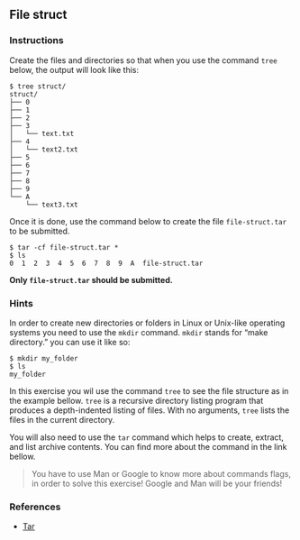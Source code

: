 ## File struct

### Instructions

Create the files and directories so that when you use the command `tree` below, the output will look like this:

```console
$ tree struct/
struct/
├── 0
├── 1
├── 2
├── 3
│   └── text.txt
├── 4
│   └── text2.txt
├── 5
├── 6
├── 7
├── 8
├── 9
└── A
    └── text3.txt
```

Once it is done, use the command below to create the file `file-struct.tar` to be submitted.

```console
$ tar -cf file-struct.tar *
$ ls
0  1  2  3  4  5  6  7  8  9  A  file-struct.tar
```

**Only `file-struct.tar` should be submitted.**

### Hints

In order to create new directories or folders in Linux or Unix-like operating systems you need to use the `mkdir` command. `mkdir` stands for “make directory.” you can use it like so:

```console
$ mkdir my_folder
$ ls
my_folder
```

In this exercise you wil use the command `tree` to see the file structure as in the example bellow. `tree` is a recursive directory listing program that produces a depth-indented listing of files. With no arguments, `tree` lists the files in the current directory.

You will also need to use the `tar` command which helps to create, extract, and list archive contents. You can find more about the command in the link bellow.

> You have to use Man or Google to know more about commands flags, in order to solve this exercise!
> Google and Man will be your friends!

### References

- [Tar](https://www.gnu.org/software/tar)
